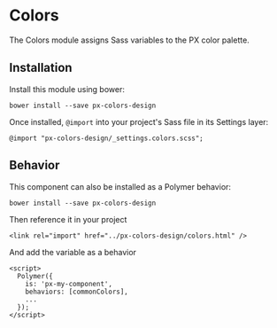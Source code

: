 # Colors

The Colors module assigns Sass variables to the PX color palette.

## Installation

Install this module using bower:

    bower install --save px-colors-design

Once installed, `@import` into your project's Sass file in its Settings layer:

    @import "px-colors-design/_settings.colors.scss";


## Behavior
This component can also be installed as a Polymer behavior:

    bower install --save px-colors-design

Then reference it in your project

    <link rel="import" href="../px-colors-design/colors.html" />

And add the variable as a behavior

    <script>
      Polymer({
        is: 'px-my-component',
        behaviors: [commonColors],
        ...
      });
    </script>

